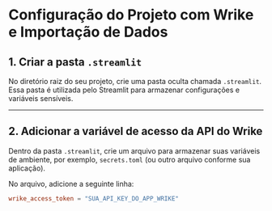 # Configuração do Projeto com Wrike e Importação de Dados

## 1. Criar a pasta `.streamlit`

No diretório raiz do seu projeto, crie uma pasta oculta chamada `.streamlit`. Essa pasta é utilizada pelo Streamlit para armazenar configurações e variáveis sensíveis.

---

## 2. Adicionar a variável de acesso da API do Wrike

Dentro da pasta `.streamlit`, crie um arquivo para armazenar suas variáveis de ambiente, por exemplo, `secrets.toml` (ou outro arquivo conforme sua aplicação).

No arquivo, adicione a seguinte linha:

```toml
wrike_access_token = "SUA_API_KEY_DO_APP_WRIKE"
